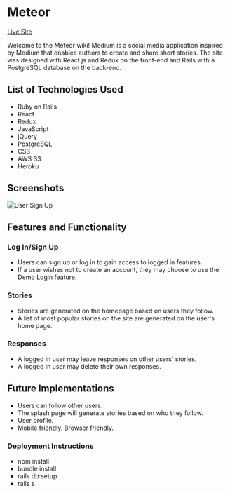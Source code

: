 # Meteor
[Live Site](https://meteor-fsp.herokuapp.com/#/)

Welcome to the Meteor wiki! Medium is a social media application inspired by Medium that enables authors to create and share short stories. The site was designed with React.js and Redux on the front-end and Rails with a PostgreSQL database on the back-end.

## List of Technologies Used
* Ruby on Rails
* React
* Redux
* JavaScript
* jQuery
* PostgreSQL
* CSS
* AWS S3
* Heroku

## Screenshots
![User Sign Up](https://user-images.githubusercontent.com/7242067/61167686-2966ef80-a4f7-11e9-983f-61f191bd00f8.png)

## Features and Functionality
### Log In/Sign Up
* Users can sign up or log in to gain access to logged in features. 
* If a user wishes not to create an account, they may choose to use the Demo Login feature.

### Stories
* Stories are generated on the homepage based on users they follow.
* A list of most popular stories on the site are generated on the user's home page.

### Responses
* A logged in user may leave responses on other users' stories.
* A logged in user may delete their own responses.

## Future Implementations
* Users can follow other users.
* The splash page will generate stories based on who they follow.
* User profile.
* Mobile friendly. Browser friendly.

### Deployment Instructions
* npm install
* bundle install
* rails db:setup
* rails s
